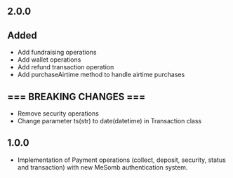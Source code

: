 ## 2.0.0

## Added

- Add fundraising operations
- Add wallet operations
- Add refund transaction operation
- Add purchaseAirtime method to handle airtime purchases

## === BREAKING CHANGES ===

- Remove security operations
- Change parameter ts(str) to date(datetime) in Transaction class

## 1.0.0

- Implementation of Payment operations (collect, deposit, security, status and transaction) with new MeSomb authentication system.









